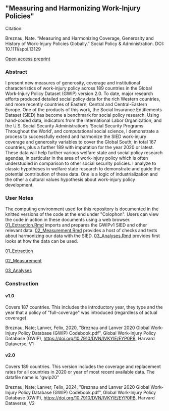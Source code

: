 ## "Measuring and Harmonizing Work-Injury Policies"

Citation:

Breznau, Nate. “Measuring and Harmonizing Coverage, Generosity and History of Work-Injury Policies Globally.” Social Policy & Administration. DOI: 10.1111/spol.13129

[Open access preprint](https://osf.io/preprints/socarxiv/739sp_v2)


### Abstract

I present new measures of generosity, coverage and institutional characteristics of work-injury policy across 189 countries in the Global Work-Injury Policy Dataset (GWIP) version 2.0. To date, major research efforts produced detailed social policy data for the rich Western countries, and more recently countries of Eastern, Central and Central-Eastern Europe. One of the products of this work, the Social Insurance Entitlements Dataset (SIED) has become a benchmark for social policy research. Using hand-coded data, indicators from the International Labor Organization, and the U.S. Social Security Administration’s ‘Social Security Programs Throughout the World’, and computational social science, I demonstrate a process to successfully extend and harmonize the SIED work-injury coverage and generosity variables to cover the Global South; in total 167 countries, plus a further 189 with imputation for the year 2020 or latest. These data will help further various welfare state and social policy research agendas, in particular in the area of work-injury policy which is often understudied in comparison to other social security policies. I analyze to classic hypotheses in welfare state research to demonstrate and guide the potential contribution of these data. One is a logic of industrialization and the other a cultural values hypothesis about work-injury policy development.

### User Notes

The computing environment used for this repository is documented in the knitted versions of the code at the end under "Colophon". Users can view the code in action in these documents using a web browser. [01_Extraction.Rmd](https://github.com/nbreznau/work_inj_inclusivity/blob/main/01_Extraction.Rmd) imports and prepares the GWIPv1 SIED and other relevant data. [02_Measurement.Rmd](https://github.com/nbreznau/work_inj_inclusivity/blob/main/02_Measurement.Rmd) provides a host of checks and tests about harmonizing our data with the SIED. [03_Analyses.Rmd](https://github.com/nbreznau/work_inj_inclusivity/blob/main/03_Analyses.Rmd) provides first looks at how the data can be used.

[01_Extraction](https://raw.githack.com/nbreznau/work_inj_inclusivity/main/01_Extraction.html)

[02_Measurement](https://raw.githack.com/nbreznau/work_inj_inclusivity/blob/main/02_Measurement.html)

[03_Analyses](https://raw.githack.com/nbreznau/work_inj_inclusivity/blob/main/03_Analyses.html)


### Construction

#### v1.0

Covers 187 countries. This includes the introductory year, they type and the year that a policy of "full-coverage" was introduced (regardless of actual coverage).

Breznau, Nate; Lanver, Felix, 2020, "Breznau and Lanver 2020 Global Work-Injury Policy Database (GWIP) Codebook.pdf", Global Work-Injury Policy Database (GWIP), https://doi.org/10.7910/DVN/IVKYIE/EYP0PB, Harvard Dataverse, V1

#### v2.0

Covers 189 countries. This version includes the coverage and replacement rates for all countries in 2020 or year of most recent available data. The datafile name is "gwip20"

Breznau, Nate; Lanver, Felix, 2024, "Breznau and Lanver 2020 Global Work-Injury Policy Database (GWIP) Codebook.pdf", Global Work-Injury Policy Database (GWIP), https://doi.org/10.7910/DVN/IVKYIE/EYP0PB, Harvard Dataverse, V2


